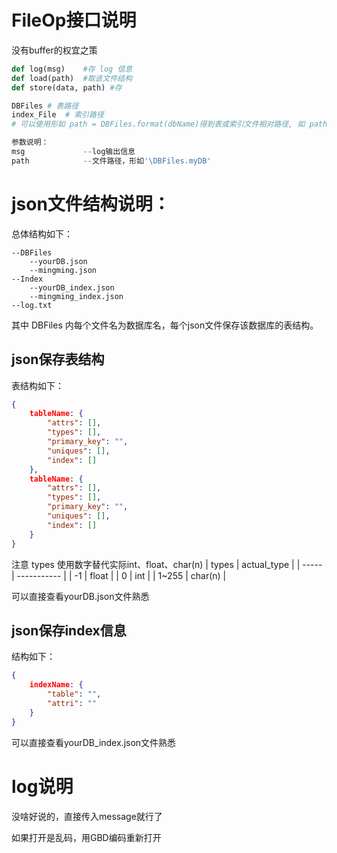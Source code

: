 # FileOp接口说明
没有buffer的权宜之策
```python
def log(msg)    #存 log 信息
def load(path)  #取该文件结构
def store(data, path) #存

DBFiles # 表路径
index_File  # 索引路径
# 可以使用形如 path = DBFiles.format(dbName)得到表或索引文件相对路径, 如 path = DBFiles.format('yourDB')

参数说明：
msg             --log输出信息
path            --文件路径，形如'\DBFiles.myDB'
```


# json文件结构说明：
总体结构如下：
```
--DBFiles
    --yourDB.json
    --mingming.json
--Index
    --yourDB_index.json
    --mingming_index.json
--log.txt
```
其中 DBFiles 内每个文件名为数据库名，每个json文件保存该数据库的表结构。

## json保存表结构
表结构如下：
```json
{
    tableName: {
        "attrs": [],
        "types": [],
        "primary_key": "",
        "uniques": [],
        "index": []
    },
    tableName: {
        "attrs": [],
        "types": [],
        "primary_key": "",
        "uniques": [],
        "index": []
    }
}
```
注意 types 使用数字替代实际int、float、char(n)
| types | actual_type |
| ----- | ----------- |
| -1    | float       |
| 0     | int         |
| 1~255 | char(n)     |

可以直接查看yourDB.json文件熟悉

## json保存index信息
结构如下：
```json
{
    indexName: {
        "table": "",
        "attri": ""
    }
}
```

可以直接查看yourDB_index.json文件熟悉

# log说明
没啥好说的，直接传入message就行了

如果打开是乱码，用GBD编码重新打开